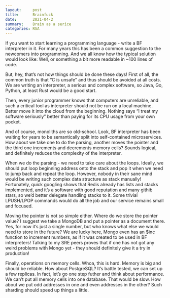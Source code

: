 ```yaml
---
layout:     post
title:      Brainfuck
date:       2021-04-2
summary:    Brain as a serice
categories: RSA
---
```



If you want to start learning a programming language - write a BF interpreter in it. For many years this has been a common suggestion to the newcomers into programming. And we all know how the typical solution would look like:
Well, or something a bit more readable in ~100 lines of code.

But, hey, that’s not how things should be done these days! First of all, the common truth is that “C is unsafe” and thus should be avoided at all costs. We are writing an interpreter, a serious and complex software, so Java, Go, Python, at least Rust would be a good start.

Then, every junior programmer knows that computers are unreliable, and such a critical tool as interpreter should not be run on a local machine. Better move it into the cloud from the beginning. Nothing says “I treat my software seriously” better than paying for its CPU usage from your own pocket.

And of course, monoliths are so old-school. Look, BF interpreter has been waiting for years to be semantically split into self-contained microservices. How about we take one to do the parsing, another moves the pointer and the third one increments and decrements memory cells? Sounds logical, and definitely reduces the complexity of the interpreter.

When we do the parsing - we need to take care about the loops. Ideally, we should put loop beginning address onto the stack and pop it when we need to jump back and repeat the loop. However, nobody in their sane mind would be writing such complex data structure as stack manually! Fortunately, quick googling shows that Redis already has lists and stacks implemented, and it’s a software with good reputation and many githib stars, so we’d better delegate handling stacks to it. Some trivial LPUSH/LPOP commands would do all the job and our service remains small and focused.

Moving the pointer is not so simple either. Where do we store the pointer value? I suggest we take a MongoDB and put a pointer as a document there. Yes, for now it’s just a single number, but who knows what else we would need to store in the future? We are lucky here, Mongo even has an $inc function to increment numbers, as if it was created to be used in BF interpreters! Talking to my SRE peers proves that if one has not got any weird problems with Mongo yet - they should definitely give it a try in production!

Finally, operations on memory cells. Whoa, this is hard. Memory is big and should be reliable. How about PostgreSQL? It’s battle tested, we can set up a few replicas. In fact, let’s go one step futher and think about performance. We can’t put all memory cells into one database. That would be slow. How about we put odd addresses in one and even addresses in the other? Such sharding should speed up things a little.


